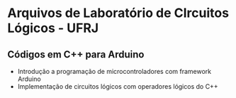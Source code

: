 # Arquivos de Laboratório de CIrcuitos Lógicos - UFRJ
## Códigos em C++ para Arduino

- Introdução a programação de microcontroladores com framework Arduino
- Implementação de circuitos lógicos com operadores lógicos do C++
